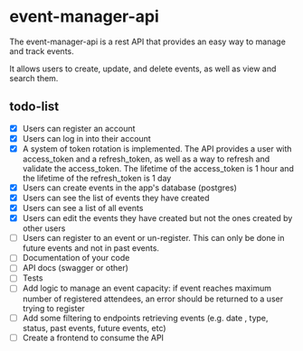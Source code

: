 
# event-manager-api

The event-manager-api is a rest API that provides an easy way to manage and track events.

It allows users to create, update, and delete events, as well as view and search them.

## todo-list

- [x] Users can register an account
- [x] Users can log in into their account
- [x] A system of token rotation is implemented. The API provides a user with access_token and a refresh_token, as well as a way to refresh and validate the access_token. The lifetime of the access_token is 1 hour and the lifetime of the refresh_token is 1 day
- [x] Users can create events in the app's database (postgres)
- [x] Users can see the list of events they have created
- [x] Users can see a list of all events
- [x] Users can edit the events they have created but not the ones created by other users
- [ ] Users can register to an event or un-register. This can only be done in future events and not in past events.
- [ ] Documentation of your code
- [ ] API docs (swagger or other)
- [ ] Tests
- [ ] Add logic to manage an event capacity: if event reaches maximum number of registered attendees, an error should be returned to a user trying to register
- [ ] Add some filtering to endpoints retrieving events (e.g. date , type, status, past events, future events, etc)
- [ ] Create a frontend to consume the API
